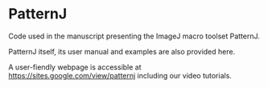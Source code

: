 # PatternJ
Code used in the manuscript presenting the ImageJ macro toolset PatternJ.

PatternJ itself, its user manual and examples are also provided here.

A user-fiendly webpage is accessible at https://sites.google.com/view/patternj including our video tutorials.
